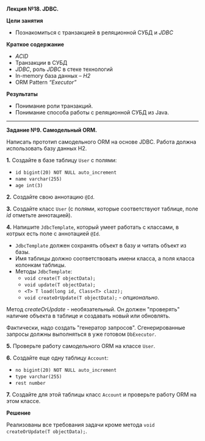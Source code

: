 **Лекция №18. JDBC.**

**Цели занятия**
- Познакомиться с транзакцией в реляционной СУБД и _JDBC_

**Краткое содержание**<br>
- _ACID_
- Транзакции в СУБД
- _JDBC_, роль _JDBC_ в стеке технологий
- In-memory база данных – _H2_
- ORM Pattern _“Executor”_

**Результаты**
- Понимание роли транзакций.
- Понимание способа работы с реляционной СУБД из Java.

---

**Задание №9. Самодельный ORM.**

Написать прототип самодельного ORM на основе JDBC.
Работа должна использовать базу данных H2.

**1.** Создайте в базе таблицу `User` с полями:
- `id bigint(20) NOT NULL auto_increment`
- `name varchar(255)`
- `age int(3)`

**2.** Создайте свою аннотацию `@Id`.

**3.** Создайте класс `User` (с полями, которые соответствуют таблице, поле _id_ отметьте аннотацией).

**4.** Напишите `JdbcTemplate`, который умеет работать с классами, в котрых есть поле с аннотацией `@Id`.
- `JdbcTemplate` должен сохранять объект в базу и читать объект из базы.
- Имя таблицы должно соответствовать имени класса, а поля класса колонкам таблицы.
- Методы `JdbcTemplate`:
    - `void create(T objectData);`
    - `void update(T objectData);`
    - `<T> T load(long id, Class<T> clazz);`
    - `void createOrUpdate(T objectData);` -  _опционально_.
    
Метод _createOrUpdate_ - необязательный. Он должен "проверять" наличие объекта в таблице и создавать новый или обновлять.

Фактически, надо создать "генератор запросов".
Сгенерированные запросы должны выполняться в уже готовом `DbExecutor`.

**5.** Проверьте работу самодельного ORM на классе `User`.

**6.** Создайте еще одну таблицу `Account`:
- `no bigint(20) NOT NULL auto_increment`
- `type varchar(255)`
- `rest number`

**7.** Создайте для этой таблицы класс `Account` и проверьте работу ORM на этом классе.

**Решение**

Реализованы все требования задачи кроме метода `void createOrUpdate(T objectData);`.













